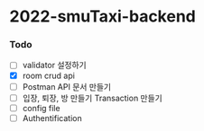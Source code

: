 # 2022-smuTaxi-backend
### Todo

- [ ] validator 설정하기
- [x] room crud api
- [ ] Postman API 문서 만들기
- [ ] 입장, 퇴장, 방 만들기 Transaction 만들기
- [ ] config file
- [ ] Authentification
